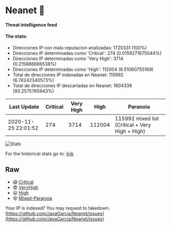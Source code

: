 # Neanet :hocho:
#### Threat intelligence feed
#### The stats:

- Direcciones IP con mala reputacion analizadas: 1720331 (100%)
- Direcciones IP determinadas como 'Critical':  274 (0.0159271675044%)
- Direcciones IP determinadas como 'Very High':  3714 (0.215888686538%)
- Direcciones IP determinadas como 'High':  112004 (6.51060755169)
- Total de direcciones IP indexadas en Neanet:  115992 (6.74242340573%)
- Total de direcciones IP descartadas en Neanet:  1604339 (93.2575765943%)

| Last Update | Critical | Very High | High | Paranoia |
| --- | --- | --- | --- | --- |
| 2020-11-25 22:01:52 | 274 | 3714 | 112004 | 115992 mixed list (Critical + Very High + High)|

![Stats](https://docs.google.com/spreadsheets/d/e/2PACX-1vSnaNMIXVabIpDJjufMlzH7poXnshF3mgd8Is1g9ytUEzVsP5my4Trn8f-xkoLLQ38xpL3HtmUexLo6/pubchart?oid=501124687&format=image)

For the historical stats go to: [link](/stats.csv)
## Raw
- :scream: [Critical](https://raw.githubusercontent.com/JavaGarcia/Neanet/master/blacklists/neanet_critical.txt)
- :fearful: [VeryHigh](https://raw.githubusercontent.com/JavaGarcia/Neanet/master/blacklists/neanet_veryHigh.txtt)
- :frowning: [High](https://raw.githubusercontent.com/JavaGarcia/Neanet/master/blacklists/neanet_high.txt)
- :dizzy_face: [Mixed-Paranoia](https://raw.githubusercontent.com/JavaGarcia/Neanet/master/blacklists/neanet_all.txt)


Your IP is indexed? You may request to takedown. [https://github.com/JavaGarcia/Neanet/issues](https://github.com/JavaGarcia/Neanet/issues)





































































































































































































































































































































































































































































































































































































































































































































































































































































































































































































































































































































































































































































































































































































































































































































































































































































































































































































































































































































































































































































































































































































































































































































































































































































































